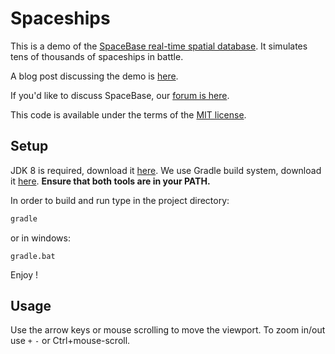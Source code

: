 # Spaceships

This is a demo of the [SpaceBase real-time spatial database](http://paralleluniverse.co). It simulates tens of thousands of spaceships in battle.

A blog post discussing the demo is [here](http://blog.paralleluniverse.co/post/44146699200/spaceships).

If you'd like to discuss SpaceBase, our [forum is here](https://groups.google.com/forum/?fromgroups#!forum/spacebase-user).

This code is available under the terms of the [MIT license](http://opensource.org/licenses/MIT).

## Setup

JDK 8 is required, download it [here](http://www.oracle.com/technetwork/java/javase/downloads/jdk8-downloads-2133151.html). We use Gradle build system, download it [here](https://gradle.org/). **Ensure that both tools are in your PATH.**

In order to build and run type in the project directory:
```sh
gradle
```
or in windows:
```
gradle.bat
```

Enjoy !

## Usage
Use the arrow keys or mouse scrolling to move the viewport. To zoom in/out use `+` `-` or Ctrl+mouse-scroll.
